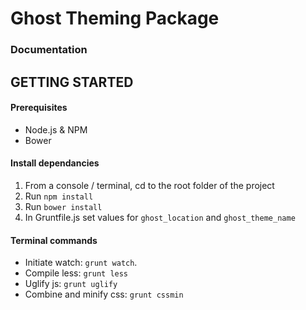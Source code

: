 # Ghost Theming Package

### Documentation

## GETTING STARTED

#### Prerequisites

* Node.js & NPM
* Bower

#### Install dependancies

1. From a console / terminal, cd to the root folder of the project
2. Run `npm install`
3. Run `bower install`
4. In Gruntfile.js set values for `ghost_location` and `ghost_theme_name` 


#### Terminal commands

* Initiate watch: `grunt watch`.
* Compile less: `grunt less`
* Uglify js: `grunt uglify`
* Combine and minify css: `grunt cssmin`